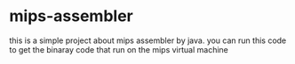 # mips-assembler
this is a simple project about mips assembler by java.
you can run this code to get the binaray code that run on the mips virtual machine
